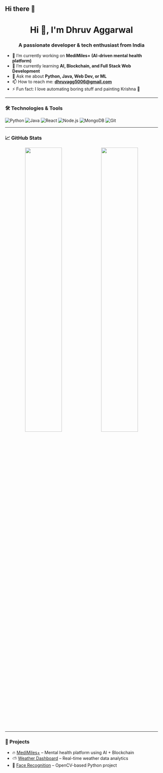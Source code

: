 ## Hi there 👋
<h1 align="center">Hi 👋, I'm Dhruv Aggarwal</h1>
<h3 align="center">A passionate developer & tech enthusiast from India</h3>

- 🔭 I’m currently working on **MediMiles+ (AI-driven mental health platform)**  
- 🌱 I’m currently learning **AI, Blockchain, and Full Stack Web Development**  
- 💬 Ask me about **Python, Java, Web Dev, or ML**  
- 📫 How to reach me: **dhruvagg5006@gmail.com**  
- ⚡ Fun fact: I love automating boring stuff and painting Krishna 🌸  

---

### 🛠️ Technologies & Tools
![Python](https://img.shields.io/badge/-Python-black?style=flat-square&logo=Python)
![Java](https://img.shields.io/badge/-Java-black?style=flat-square&logo=Java)
![React](https://img.shields.io/badge/-React-black?style=flat-square&logo=React)
![Node.js](https://img.shields.io/badge/-Node.js-black?style=flat-square&logo=Node.js)
![MongoDB](https://img.shields.io/badge/-MongoDB-black?style=flat-square&logo=MongoDB)
![Git](https://img.shields.io/badge/-Git-black?style=flat-square&logo=git)

---

### 📈 GitHub Stats
<p align="center">
  <img src="https://github-readme-stats.vercel.app/api?username=Dhruvagg5006&show_icons=true&theme=tokyonight" width="49%" />
  <img src="https://github-readme-streak-stats.herokuapp.com/?user=Dhruvagg5006&theme=tokyonight" width="49%" />
</p>

---

### 🚀 Projects
- 🔥 [MediMiles+](#) – Mental health platform using AI + Blockchain
- ⛅ [Weather Dashboard](#) – Real-time weather data analytics
- 🧠 [Face Recognition](#) – OpenCV-based Python project


<!--
**Dhruvagg5006/Dhruvagg5006** is a ✨ _special_ ✨ repository because its `README.md` (this file) appears on your GitHub profile.

Here are some ideas to get you started:

- 🔭 I’m currently working on ...
- 🌱 I’m currently learning ...
- 👯 I’m looking to collaborate on ...
- 🤔 I’m looking for help with ...
- 💬 Ask me about ...
- 📫 How to reach me: ...
- 😄 Pronouns: ...
- ⚡ Fun fact: ...
-->
